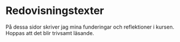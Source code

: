 ---
---
Redovisningstexter
=========================

På dessa sidor skriver jag mina funderingar och reflektioner i kursen. Hoppas att det blir trivsamt läsande.
